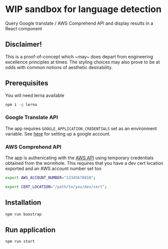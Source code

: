 # WIP sandbox for language detection

Query Google translate / AWS Comprehend API and display results in a React component

## Disclaimer!

This is a proof-of-concept which ~may~ does depart from engineering excellence principles at times. The styling choices may also prove to be at odds with common notions of aesthetic desirability.

## Prerequisites

You will need lerna available

```bash
npm i -g lerna
```

### Google Translate API

The app requires `GOOGLE_APPLICATION_CREDENTIALS` set as an environment variable.
See [here](https://cloud.google.com/translate/docs/quickstart) for setting up a google account.

### AWS Comprehend API

The app is authenicating with the [AWS API](https://aws.amazon.com/comprehend) using temporary credentials obtained from the wormhole. This requires that you have a dev cert location exported and an AWS account number set too

```bash
export AWS_ACCOUNT_NUMBER="12345678910";

export CERT_LOCATION="/path/to/you/dev/cert";
```

## Installation

```bash
npm run boostrap
```

## Run application

```bash
npm run start
```
